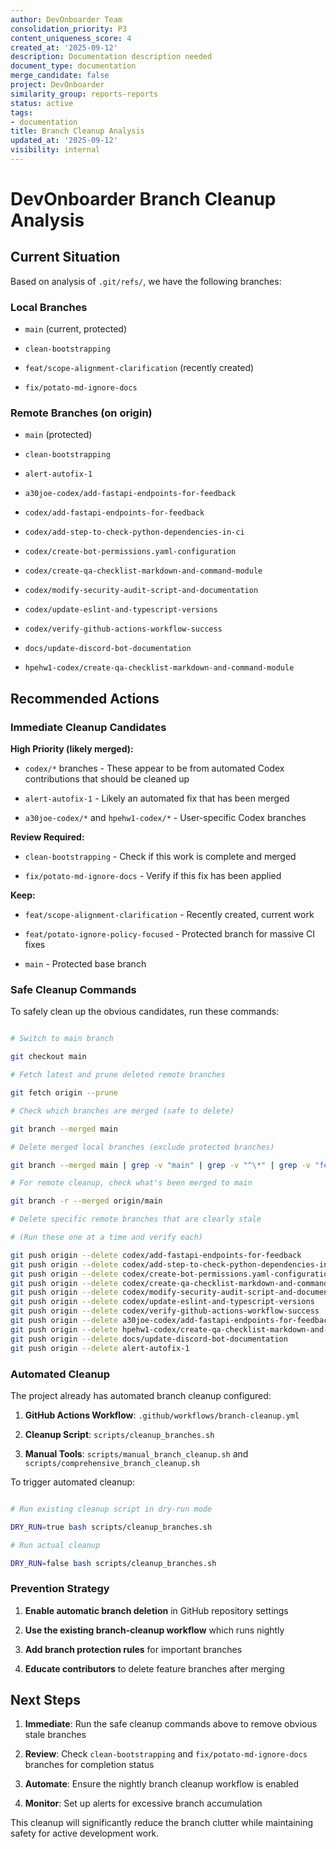 ```yaml
---
author: DevOnboarder Team
consolidation_priority: P3
content_uniqueness_score: 4
created_at: '2025-09-12'
description: Documentation description needed
document_type: documentation
merge_candidate: false
project: DevOnboarder
similarity_group: reports-reports
status: active
tags:
- documentation
title: Branch Cleanup Analysis
updated_at: '2025-09-12'
visibility: internal
---
```


# DevOnboarder Branch Cleanup Analysis

## Current Situation

Based on analysis of `.git/refs/`, we have the following branches:

### Local Branches

- `main` (current, protected)

- `clean-bootstrapping`

- `feat/scope-alignment-clarification` (recently created)

- `fix/potato-md-ignore-docs`

### Remote Branches (on origin)

- `main` (protected)

- `clean-bootstrapping`

- `alert-autofix-1`

- `a30joe-codex/add-fastapi-endpoints-for-feedback`

- `codex/add-fastapi-endpoints-for-feedback`

- `codex/add-step-to-check-python-dependencies-in-ci`

- `codex/create-bot-permissions.yaml-configuration`

- `codex/create-qa-checklist-markdown-and-command-module`

- `codex/modify-security-audit-script-and-documentation`

- `codex/update-eslint-and-typescript-versions`

- `codex/verify-github-actions-workflow-success`

- `docs/update-discord-bot-documentation`

- `hpehw1-codex/create-qa-checklist-markdown-and-command-module`

## Recommended Actions

### Immediate Cleanup Candidates

**High Priority (likely merged):**

- `codex/*` branches - These appear to be from automated Codex contributions that should be cleaned up

- `alert-autofix-1` - Likely an automated fix that has been merged

- `a30joe-codex/*` and `hpehw1-codex/*` - User-specific Codex branches

**Review Required:**

- `clean-bootstrapping` - Check if this work is complete and merged

- `fix/potato-md-ignore-docs` - Verify if this fix has been applied

**Keep:**

- `feat/scope-alignment-clarification` - Recently created, current work

- `feat/potato-ignore-policy-focused` - Protected branch for massive CI fixes

- `main` - Protected base branch

### Safe Cleanup Commands

To safely clean up the obvious candidates, run these commands:

```bash

# Switch to main branch

git checkout main

# Fetch latest and prune deleted remote branches

git fetch origin --prune

# Check which branches are merged (safe to delete)

git branch --merged main

# Delete merged local branches (exclude protected branches)

git branch --merged main | grep -v "main" | grep -v "^\*" | grep -v "feat/potato-ignore-policy-focused" | xargs -r git branch -d

# For remote cleanup, check what's been merged to main

git branch -r --merged origin/main

# Delete specific remote branches that are clearly stale

# (Run these one at a time and verify each)

git push origin --delete codex/add-fastapi-endpoints-for-feedback
git push origin --delete codex/add-step-to-check-python-dependencies-in-ci
git push origin --delete codex/create-bot-permissions.yaml-configuration
git push origin --delete codex/create-qa-checklist-markdown-and-command-module
git push origin --delete codex/modify-security-audit-script-and-documentation
git push origin --delete codex/update-eslint-and-typescript-versions
git push origin --delete codex/verify-github-actions-workflow-success
git push origin --delete a30joe-codex/add-fastapi-endpoints-for-feedback
git push origin --delete hpehw1-codex/create-qa-checklist-markdown-and-command-module
git push origin --delete docs/update-discord-bot-documentation
git push origin --delete alert-autofix-1

```

### Automated Cleanup

The project already has automated branch cleanup configured:

1. **GitHub Actions Workflow**: `.github/workflows/branch-cleanup.yml`

2. **Cleanup Script**: `scripts/cleanup_branches.sh`

3. **Manual Tools**: `scripts/manual_branch_cleanup.sh` and `scripts/comprehensive_branch_cleanup.sh`

To trigger automated cleanup:

```bash

# Run existing cleanup script in dry-run mode

DRY_RUN=true bash scripts/cleanup_branches.sh

# Run actual cleanup

DRY_RUN=false bash scripts/cleanup_branches.sh

```

### Prevention Strategy

1. **Enable automatic branch deletion** in GitHub repository settings

2. **Use the existing branch-cleanup workflow** which runs nightly

3. **Add branch protection rules** for important branches

4. **Educate contributors** to delete feature branches after merging

## Next Steps

1. **Immediate**: Run the safe cleanup commands above to remove obvious stale branches

2. **Review**: Check `clean-bootstrapping` and `fix/potato-md-ignore-docs` branches for completion status

3. **Automate**: Ensure the nightly branch cleanup workflow is enabled

4. **Monitor**: Set up alerts for excessive branch accumulation

This cleanup will significantly reduce the branch clutter while maintaining safety for active development work.
